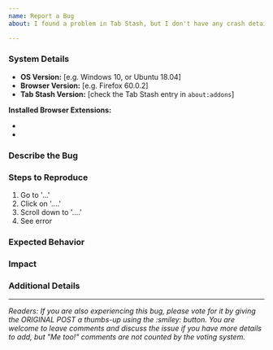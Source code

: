 ```yaml
---
name: Report a Bug
about: I found a problem in Tab Stash, but I don't have any crash details.

---
```


<!-- NOTE: Please put only ONE problem per report.  If you're not sure whether you have one problem or multiple problems, please err on the side of filing more reports.  It's much easier to close duplicates than split a single issue into multiple issues. -->

### System Details
<!-- THIS SECTION IS REQUIRED.  If you leave it out, I will just have to ask you for this information, and your bug will take longer to resolve. :) -->

- **OS Version:** [e.g. Windows 10, or Ubuntu 18.04]
- **Browser Version:** [e.g. Firefox 60.0.2]
- **Tab Stash Version:** [check the Tab Stash entry in `about:addons`]

**Installed Browser Extensions:**
<!-- This part is optional, but please check to make sure you don't have one of these extensions installed:
     https://github.com/josh-berry/tab-stash/wiki/Known-Incompatibilities-with-Other-Extensions -->
-
-

### Describe the Bug
<!-- A short description of what the problem is and/or what happened. -->


### Steps to Reproduce
<!-- Steps to reproduce the problem.  The more detailed and concrete you can be, the better.  Screenshots are welcome if appropriate/helpful. -->
1. Go to '...'
2. Click on '....'
3. Scroll down to '....'
4. See error

### Expected Behavior
<!-- A short description of what you expected to happen instead. -->


### Impact
<!-- [optional] If you tried anything to work around or recover from the bug, or if the bug caused additional problems, discuss it here.  Be as concrete, specific and detailed as possible.  For example, "I spent an hour trying to restart the encabulator to retrieve my data after the crash" clearly illustrates the scale and scope of the problem.  Whereas, "This is a huge problem and should be fixed ASAP" is likely to be ignored because it doesn't provide any detail about WHY the problem is huge. -->


### Additional Details
<!-- [optional] Any other context that might be helpful.  If possible, please share any error logs that you think might be relevant. Here's how to collect them: https://github.com/josh-berry/tab-stash/wiki/Collect-Error-Logs -->



<!----- PLEASE LEAVE THE FOLLOWING TEXT IN PLACE ----->
<hr>
<em>Readers: If you are also experiencing this bug, please vote for it by giving the ORIGINAL POST a thumbs-up using the :smiley: button.  You are welcome to leave comments and discuss the issue if you have more details to add, but "Me too!" comments are not counted by the voting system.</em>
